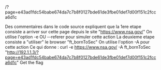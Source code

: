 /?page=e43ad1fdc54babe674da7c7b8f0127bde61de3fbe01def7d00f151c2fcca6d1c

Des commentaires dans le code source expliquent que la 1ere etape consiste a arriver sur cette page depuis le site "https://www.nsa.gov/"
On utilise l'option -e OU --referer pour simuler cette action
La deuxieme etape consiste a "utiliser" le browser "ft_bornToSec"
On utilise l'option -A pour cette action
Ce qui donne : curl -e https://www.nsa.gov/ -A ft_bornToSec "http://192.1.1.3/?page=e43ad1fdc54babe674da7c7b8f0127bde61de3fbe01def7d00f151c2fcca6d1c"
Get the flag
